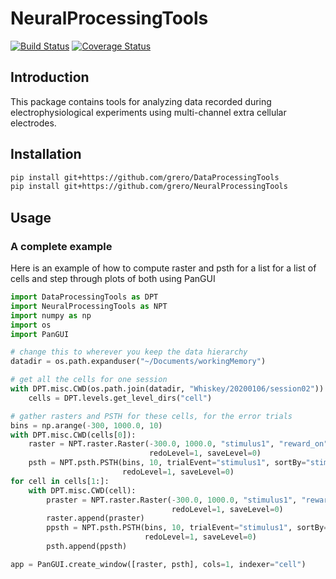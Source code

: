 # NeuralProcessingTools

[![Build Status](https://travis-ci.com/grero/NeuralProcessingTools.svg?branch=master)](https://travis-ci.com/grero/NeuralProcessingTools)
[![Coverage Status](https://coveralls.io/repos/github/grero/NeuralProcessingTools/badge.svg?branch=master)](https://coveralls.io/github/grero/NeuralProcessingTools?branch=master)

## Introduction
This package contains tools for analyzing data recorded during electrophysiological experiments using multi-channel extra cellular electrodes.

## Installation

```bash
pip install git+https://github.com/grero/DataProcessingTools
pip install git+https://github.com/grero/NeuralProcessingTools
```

## Usage

### A complete example
Here is an example of how to compute raster and psth for a list for a list of
cells and step through plots of both using PanGUI

```python
import DataProcessingTools as DPT 
import NeuralProcessingTools as NPT 
import numpy as np
import os
import PanGUI

# change this to wherever you keep the data hierarchy
datadir = os.path.expanduser("~/Documents/workingMemory")

# get all the cells for one session
with DPT.misc.CWD(os.path.join(datadir, "Whiskey/20200106/session02")):
    cells = DPT.levels.get_level_dirs("cell")

# gather rasters and PSTH for these cells, for the error trials
bins = np.arange(-300, 1000.0, 10)
with DPT.misc.CWD(cells[0]):
    raster = NPT.raster.Raster(-300.0, 1000.0, "stimulus1", "reward_on", "stimulus1",
                               redoLevel=1, saveLevel=0)
    psth = NPT.psth.PSTH(bins, 10, trialEvent="stimulus1", sortBy="stimulus1", trialType="reward_on",
                         redoLevel=1, saveLevel=0)
for cell in cells[1:]:
    with DPT.misc.CWD(cell):
        praster = NPT.raster.Raster(-300.0, 1000.0, "stimulus1", "reward_on", "stimulus1",
                                    redoLevel=1, saveLevel=0)
        raster.append(praster)
        ppsth = NPT.psth.PSTH(bins, 10, trialEvent="stimulus1", sortBy="stimulus1", trialType="reward_on",
                              redoLevel=1, saveLevel=0)
        psth.append(ppsth)

app = PanGUI.create_window([raster, psth], cols=1, indexer="cell")
```
